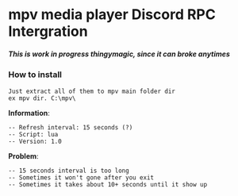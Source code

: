 # mpv media player Discord RPC Intergration
##### This is work in progress thingymagic, since it can broke anytimes


### How to install
```
Just extract all of them to mpv main folder dir
ex mpv dir. C:\mpv\
```

**Information**:
```
-- Refresh interval: 15 seconds (?)
-- Script: lua
-- Version: 1.0
```

**Problem**:
```
-- 15 seconds interval is too long
-- Sometimes it won't gone after you exit
-- Sometimes it takes about 10+ seconds until it show up
```
